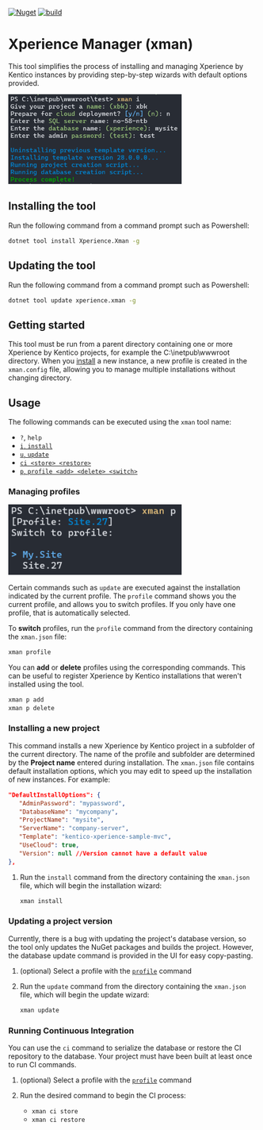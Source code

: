 [![Nuget](https://img.shields.io/nuget/v/Xperience.Xman)](https://www.nuget.org/packages/Xperience.Xman#versions-body-tab)
[![build](https://github.com/kentico-ericd/xperience-manager/actions/workflows/build.yml/badge.svg)](https://github.com/kentico-ericd/xperience-manager/actions/workflows/build.yml)

# Xperience Manager (xman)

This tool simplifies the process of installing and managing Xperience by Kentico instances by providing step-by-step wizards with default options provided.

<img src="https://raw.githubusercontent.com/kentico-ericd/xperience-manager/master/img/screenshot.png" width="350" />

## Installing the tool

Run the following command from a command prompt such as Powershell:

```bash
dotnet tool install Xperience.Xman -g
```

## Updating the tool

Run the following command from a command prompt such as Powershell:

```bash
dotnet tool update xperience.xman -g
```

## Getting started

This tool must be run from a parent directory containing one or more Xperience by Kentico projects, for example the C:\inetpub\wwwroot directory. When you [install](#installing-a-new-project) a new instance, a new profile is created in the `xman.config` file, allowing you to manage multiple installations without changing directory.

## Usage

The following commands can be executed using the `xman` tool name:

- `?`, `help`
- [`i`, `install`](#installing-a-new-project)
- [`u`, `update`](#updating-a-project-version)
- [`ci <store> <restore>`](#running-continuous-integration)
- [`p`, `profile <add> <delete> <switch>`](#managing-profiles)

### Managing profiles

<img src="https://raw.githubusercontent.com/kentico-ericd/xperience-manager/master/img/profiles.png" width="350" />

Certain commands such as `update` are executed against the installation indicated by the current profile. The `profile` command shows you the current profile, and allows you to switch profiles. If you only have one profile, that is automatically selected.

To __switch__ profiles, run the `profile` command from the directory containing the `xman.json` file:

```bash
xman profile
```

You can __add__ or __delete__ profiles using the corresponding commands. This can be useful to register Xperience by Kentico installations that weren't installed using the tool.

```bash
xman p add
xman p delete
```

### Installing a new project

This command installs a new Xperience by Kentico project in a subfolder of the current directory. The name of the profile and subfolder are determined by the __Project name__ entered during installation. The `xman.json` file contains default installation options, which you may edit to speed up the installation of new instances. For example:

```json
"DefaultInstallOptions": {
   "AdminPassword": "mypassword",
   "DatabaseName": "mycompany",
   "ProjectName": "mysite",
   "ServerName": "company-server",
   "Template": "kentico-xperience-sample-mvc",
   "UseCloud": true,
   "Version": null //Version cannot have a default value
},
```

1. Run the `install` command from the directory containing the `xman.json` file, which will begin the installation wizard:

   ```bash
   xman install
   ```

### Updating a project version

Currently, there is a bug with updating the project's database version, so the tool only updates the NuGet packages and builds the project. However, the database update command is provided in the UI for easy copy-pasting.

1. (optional) Select a profile with the [`profile`](#managing-profiles) command
1. Run the `update` command from the directory containing the `xman.json` file, which will begin the update wizard:

   ```bash
   xman update
   ```

### Running Continuous Integration

You can use the `ci` command to serialize the database or restore the CI repository to the database. Your project must have been built at least once to run CI commands.

1. (optional) Select a profile with the [`profile`](#managing-profiles) command
2. Run the desired command to begin the CI process:

   - `xman ci store`
   - `xman ci restore`
